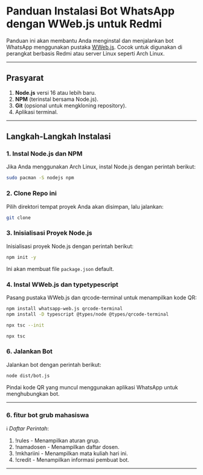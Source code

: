 # Panduan Instalasi Bot WhatsApp dengan WWeb.js untuk Redmi

Panduan ini akan membantu Anda menginstal dan menjalankan bot WhatsApp menggunakan pustaka [WWeb.js](https://wwebjs.dev/). Cocok untuk digunakan di perangkat berbasis Redmi atau server Linux seperti Arch Linux.

---

## Prasyarat

1. **Node.js** versi 16 atau lebih baru.
2. **NPM** (terinstal bersama Node.js).
3. **Git** (opsional untuk mengkloning repository).
4. Aplikasi terminal.

---

## Langkah-Langkah Instalasi

### 1. Instal Node.js dan NPM

Jika Anda menggunakan Arch Linux, instal Node.js dengan perintah berikut:

```bash
sudo pacman -S nodejs npm
```

### 2. Clone Repo ini

Pilih direktori tempat proyek Anda akan disimpan, lalu jalankan:

```bash
git clone
```

### 3. Inisialisasi Proyek Node.js

Inisialisasi proyek Node.js dengan perintah berikut:

```bash
npm init -y
```

Ini akan membuat file `package.json` default.

### 4. Instal WWeb.js dan typetypescript

Pasang pustaka WWeb.js dan qrcode-terminal untuk menampilkan kode QR:

```bash
npm install whatsapp-web.js qrcode-terminal
npm install -D typescript @types/node @types/qrcode-terminal

```

```bash
npx tsc --init
```

```bash
npx tsc
```

### 6. Jalankan Bot

Jalankan bot dengan perintah berikut:

```bash
node dist/bot.js
```

Pindai kode QR yang muncul menggunakan aplikasi WhatsApp untuk menghubungkan bot.

---

### 6. fitur bot grub mahasiswa

ℹ️ _Daftar Perintah_:

1. !rules - Menampilkan aturan grup.
2. !namadosen - Menampilkan daftar dosen.
3. !mkhariini - Menampilkan mata kuliah hari ini.
4. !credit - Menampilkan informasi pembuat bot.

---
